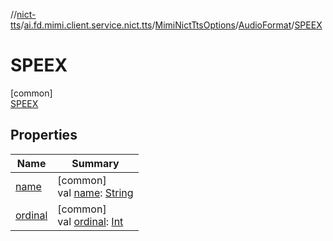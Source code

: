 //[nict-tts](../../../../../index.md)/[ai.fd.mimi.client.service.nict.tts](../../../index.md)/[MimiNictTtsOptions](../../index.md)/[AudioFormat](../index.md)/[SPEEX](index.md)

# SPEEX

[common]\
[SPEEX](index.md)

## Properties

| Name | Summary |
|---|---|
| [name](../../-gender/-u-n-k-n-o-w-n/index.md#-372974862%2FProperties%2F780352369) | [common]<br>val [name](../../-gender/-u-n-k-n-o-w-n/index.md#-372974862%2FProperties%2F780352369): [String](https://kotlinlang.org/api/core/kotlin-stdlib/kotlin/-string/index.html) |
| [ordinal](../../-gender/-u-n-k-n-o-w-n/index.md#-739389684%2FProperties%2F780352369) | [common]<br>val [ordinal](../../-gender/-u-n-k-n-o-w-n/index.md#-739389684%2FProperties%2F780352369): [Int](https://kotlinlang.org/api/core/kotlin-stdlib/kotlin/-int/index.html) |
